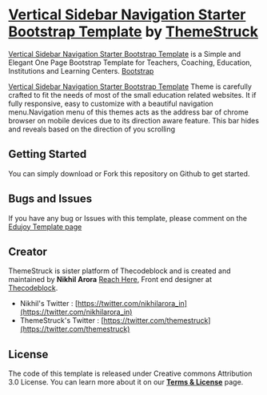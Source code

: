 # [Vertical Sidebar Navigation Starter Bootstrap Template](http://themestruck.com/) by [ThemeStruck](http://themestruck.com/theme/vertical-sidebar-navigation-starter-bootstrap-template/)

[Vertical Sidebar Navigation Starter Bootstrap Template](http://themestruck.com/theme/vertical-sidebar-navigation-starter-bootstrap-template/) is a Simple and Elegant One Page Bootstrap Template for Teachers, Coaching, Education, Institutions and Learning Centers. [Bootstrap](http://getbootstrap.com/)

[Vertical Sidebar Navigation Starter Bootstrap Template](http://themestruck.com/theme/vertical-sidebar-navigation-starter-bootstrap-template/) Theme is carefully crafted to fit the needs of most of the small education related websites. It if fully responsive, easy to customize with a beautiful navigation menu.Navigation menu of this themes acts as the address bar of chrome browser on mobile devices due to its direction aware feature. This bar hides and reveals based on the direction of you scrolling

## Getting Started

You can simply download or Fork this repository on Github to get started.

## Bugs and Issues

If you have any bug or Issues with this template, please comment on the [Edujoy Template page](http://themestruck.com/theme/vertical-sidebar-navigation-starter-bootstrap-template/)

## Creator

ThemeStruck is sister platform of Thecodeblock and is created and maintained by **Nikhil Arora** [Reach Here](http://nikhilaroar.in), Front end designer at [Thecodeblock](http://thecodeblock.com).

* Nikhil's Twitter : [https://twitter.com/nikhilarora_in](https://twitter.com/nikhilarora_in)
* ThemeStruck's Twitter : [https://twitter.com/themestruck](https://twitter.com/themestruck)

## License

The code of this template is released under Creative commons Attribution 3.0 License. You can learn more about it on our **[Terms & License](http://themestruck.com/terms-license/)** page.